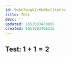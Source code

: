 ```yaml
---
id: 9vke7euqk2c6hdbxl1tetru
title: Test
desc: ''
updated: 1651503478965
created: 1651503456135
---
```


## Test: $1+1=2$
